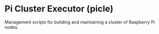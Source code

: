 Pi Cluster Executor (picle)
===========================

Management scripts for building and maintaining a cluster of Raspberry Pi nodes.
